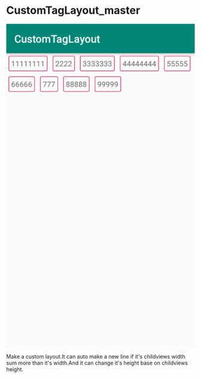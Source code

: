 # CustomTagLayout_master

![image](https://github.com/carlcarl001001/CustomTagLayout_master/blob/adapter/result.png)

Make a custom layout.It can auto make a new line if it's childviews width sum more than it's width.And it can change it's height base on childviews height. 

